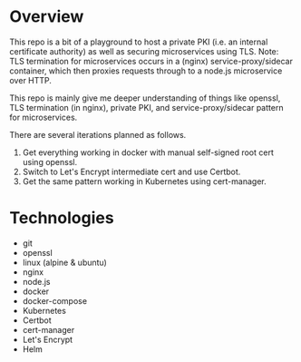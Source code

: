 # Overview

This repo is a bit of a playground to host a private PKI (i.e. an internal certificate authority) as well as securing microservices using TLS. Note: TLS termination for microservices occurs in a (nginx) service-proxy/sidecar container, which then proxies requests through to a node.js microservice over HTTP.

This repo is mainly give me deeper understanding of things like openssl, TLS termination (in nginx), private PKI, and service-proxy/sidecar pattern for microservices.

There are several iterations planned as follows.

1. Get everything working in docker with manual self-signed root cert using openssl.
2. Switch to Let's Encrypt intermediate cert and use Certbot.
3. Get the same pattern working in Kubernetes using cert-manager.

# Technologies

* git
* openssl
* linux (alpine & ubuntu)
* nginx
* node.js
* docker
* docker-compose
* Kubernetes
* Certbot
* cert-manager
* Let's Encrypt
* Helm

